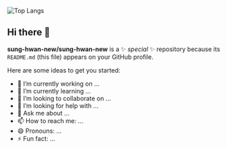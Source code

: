 ![Top Langs](https://github-readme-stats.vercel.app/api/top-langs/?sung-hwan-new=anuraghazra&layout=compact)


## Hi there 👋

**sung-hwan-new/sung-hwan-new** is a ✨ _special_ ✨ repository because its `README.md` (this file) appears on your GitHub profile.

Here are some ideas to get you started:

- 🔭 I’m currently working on ...
- 🌱 I’m currently learning ...
- 👯 I’m looking to collaborate on ...
- 🤔 I’m looking for help with ...
- 💬 Ask me about ...
- 📫 How to reach me: ...
- 😄 Pronouns: ...
- ⚡ Fun fact: ...
